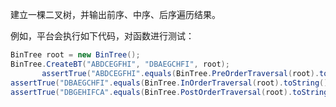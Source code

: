 建立一棵二叉树，并输出前序、中序、后序遍历结果。

例如，平台会执行如下代码，对函数进行测试：

```java
BinTree root = new BinTree();
BinTree.CreateBT("ABDCEGFHI", "DBAEGCHFI", root);
       assertTrue("ABDCEGFHI".equals(BinTree.PreOrderTraversal(root).toString()));
assertTrue("DBAEGCHFI".equals(BinTree.InOrderTraversal(root).toString()));
assertTrue("DBGEHIFCA".equals(BinTree.PostOrderTraversal(root).toString()));
```

